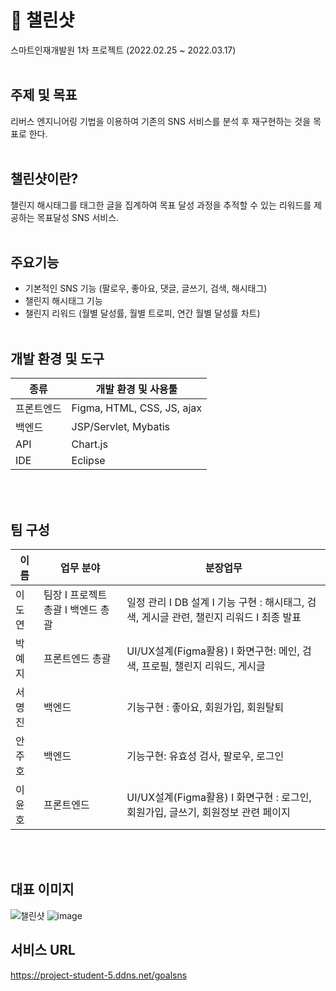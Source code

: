 # 🎯 챌린샷
스마트인재개발원 1차 프로젝트
(2022.02.25 ~ 2022.03.17)
<br><br>
## 주제 및 목표
리버스 엔지니어링 기법을 이용하여 기존의 SNS 서비스를 분석 후 재구현하는 것을 목표로 한다.
<br><br>
## 챌린샷이란?
챌린지 해시태그를 태그한 글을 집계하여 목표 달성 과정을 추적할 수 있는 리워드를 제공하는 목표달성 SNS 서비스.
<br><br>
## 주요기능
- 기본적인 SNS 기능 (팔로우, 좋아요, 댓글, 글쓰기, 검색, 해시태그)
- 챌린지 해시태그 기능
- 챌린지 리워드 (월별 달성률, 월별 트로피, 연간 월별 달성률 차트)
<br><br>
## 개발 환경 및 도구
| 종류 | 개발 환경 및 사용툴 |
| --- | --- |
| 프론트엔드 | Figma, HTML, CSS, JS, ajax |
| 백엔드 | JSP/Servlet, Mybatis |
| API | Chart.js |
| IDE | Eclipse |

<br><br>
## 팀 구성
| 이름 | 업무 분야 | 분장업무 |
| --- | --- | --- |
| 이도연 | 팀장 I 프로젝트 총괄 I 백엔드 총괄 | 일정 관리 I DB 설계 I 기능 구현 : 해시태그, 검색, 게시글 관련, 챌린지 리워드 I 최종 발표 |
| 박예지 | 프론트엔드 총괄 | UI/UX설계(Figma활용) I 화면구현: 메인, 검색, 프로필, 챌린지 리워드, 게시글 | 최종 PPT  |
| 서명진 | 백엔드 | 기능구현 : 좋아요, 회원가입, 회원탈퇴 | 기획 발표 |
| 안주호 | 백엔드 | 기능구현: 유효성 검사, 팔로우, 로그인 |
| 이윤호 | 프론트엔드 | UI/UX설계(Figma활용) I 화면구현 : 로그인, 회원가입, 글쓰기, 회원정보 관련 페이지 | 기획 PPT |

<br><br>
## 대표 이미지
![챌린샷](https://user-images.githubusercontent.com/44861724/212521901-46a48371-351f-49a5-b991-ba8e3b10a90a.JPG)
![image](https://user-images.githubusercontent.com/44861724/160356604-ed792dba-d98c-4a4d-8423-70c17e65d09b.png)

## 서비스 URL
https://project-student-5.ddns.net/goalsns

